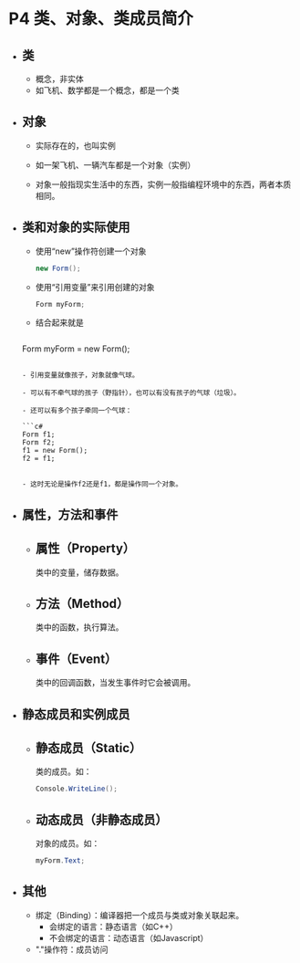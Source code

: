 # P4 类、对象、类成员简介

- ## 类
  - 概念，非实体
  - 如飞机、数学都是一个概念，都是一个类

- ## 对象
  - 实际存在的，也叫实例
  - 如一架飞机、一辆汽车都是一个对象（实例）
  
  - 对象一般指现实生活中的东西，实例一般指编程环境中的东西，两者本质相同。

- ## 类和对象的实际使用

  - 使用“new”操作符创建一个对象

    ```c#
    new Form();
    ```

  - 使用“引用变量”来引用创建的对象

    ```c#
    Form myForm;
    ```

  - 结合起来就是

    ```c#
  Form myForm = new Form();
    ```

  - 引用变量就像孩子，对象就像气球。

  - 可以有不牵气球的孩子（野指针），也可以有没有孩子的气球（垃圾）。

  - 还可以有多个孩子牵同一个气球：

    ```c#
  Form f1;
    Form f2;
  f1 = new Form();
    f2 = f1;
    ```
  ```
  
  - 这时无论是操作f2还是f1，都是操作同一个对象。
  ```
- ## 属性，方法和事件
  - ## 属性（Property）
    类中的变量，储存数据。
  - ## 方法（Method）
    类中的函数，执行算法。
  - ## 事件（Event）
    类中的回调函数，当发生事件时它会被调用。
- ## 静态成员和实例成员
  - ## 静态成员（Static）
    类的成员。如：
    
    ```c#
    Console.WriteLine();
    ```
    
  - ## 动态成员（非静态成员）
    对象的成员。如：
    
    ```c#
    myForm.Text;
    ```
- ## 其他
  - 绑定（Binding）：编译器把一个成员与类或对象关联起来。
    - 会绑定的语言：静态语言（如C++）
    - 不会绑定的语言：动态语言（如Javascript）
  - "."操作符：成员访问